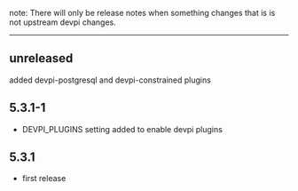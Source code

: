 note: There will only be release notes when something changes that is is not upstream devpi changes.

<hr />

## unreleased

added devpi-postgresql and devpi-constrained plugins

## 5.3.1-1

- DEVPI_PLUGINS setting added to enable devpi plugins

## 5.3.1

- first release
